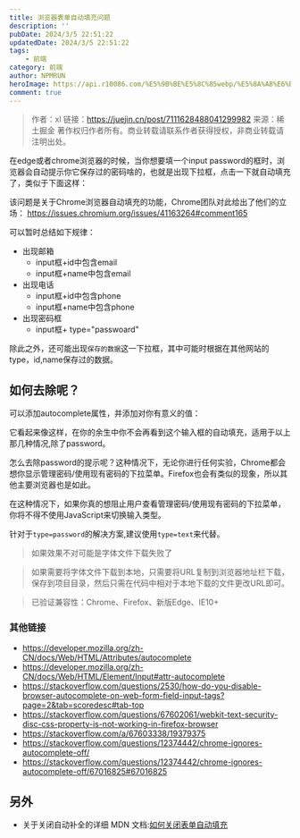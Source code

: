 ```yaml
---
title: 浏览器表单自动填充问题
description: ''
pubDate: 2024/3/5 22:51:22
updatedDate: 2024/3/5 22:51:22
tags:
    - 前端
category: 前端
author: NPMRUN
heroImage: https://api.r10086.com/%E5%9B%BE%E5%8C%85webp/%E5%8A%A8%E6%BC%AB%E7%BB%BC%E5%90%882/70465152_p01.webp
comment: true
---
```


>作者：xl
链接：https://juejin.cn/post/7111628488041299982
来源：稀土掘金
著作权归作者所有。商业转载请联系作者获得授权，非商业转载请注明出处。

在edge或者chrome浏览器的时候，当你想要填一个input password的框时，浏览器会自动提示你它保存过的密码啥的，也就是出现下拉框，点击一下就自动填充了，类似于下面这样：

<!-- iframe https://editor.xieyaxin.top/#eNqlkr1KA0EUhV9luLYbFyzDmhdxUgy7N+zg/CyZKyphCwu1s9FKEGysY2Mj4tO4bB7Dmbgm2ZCQv27uPedwP4YzgoFUqKQj6J6NwAiN0IXjnLSCCFJrCI2XIBnYoWYiJWnNKYcjDj1uGEvyk97P13N1/1k/vKMWUiWxX00laYoLYnRdoA+gcJnQwhs4MJn5jRBTP4d4hZ3wirwx4ITJdjJUSNhpIixkkjgwhccWbPXTx2T8MoNbOlfk1uA/WDNsxlow7sRSje/q15vJ92N1+7aOaMMH/ME1mRWghXDu0g6zBdj5pgV8APJ+J6GM5j0j12pZS3Opa6sMyn4ESppz58vaL38BnZX/qQ== s:height:500px -->

该问题是关于Chrome浏览器自动填充的功能，Chrome团队对此给出了他们的立场： https://issues.chromium.org/issues/41163264#comment165

可以暂时总结如下规律： 

- 出现邮箱
    - input框+id中包含email
    - input框+name中包含email
- 出现电话
    - input框+id中包含phone
    - input框+name中包含phone
- 出现密码框
    - input框+ type="passwoard"

除此之外，还可能出现`保存的数据`这一下拉框，其中可能时根据在其他网站的type，id,name保存过的数据。

## 如何去除呢？

可以添加autocomplete属性，并添加对你有意义的值：

<!-- iframe https://editor.xieyaxin.top/#eNqNUEsKwkAMvcoQt9WCS6lexLoIbcTB+RQnBaV07UoP4ClcinicitcwUxApuHCXvB95aWCtDRkdGGbLBhxaghlMNmwNJFB4x+SEgmztd1Zhwdq7eQ6jHBa5UyrbTBfd7dQ9Ls/j/XW+kkVtslTQntWuqlnxoSLxEIYSLYogB6VLQRB7vaxYsy+8rQxxlH7w9EcM057FES+Nmx+XFF3jP6KyNLaQAdrk25XDoOmAC0UYsgraVQJGu22Qh63aN9Pib3E= -->

它看起来像这样，在你的余生中你不会再看到这个输入框的自动填充，适用于以上那几种情况,除了password。

怎么去除password的提示呢？这种情况下，无论你进行任何实验，Chrome都会想你显示管理密码/使用现有密码的下拉菜单。Firefox也会有类似的现象，所以其他主要浏览器也是如此。

在这种情况下，如果你真的想阻止用户查看管理密码/使用现有密码的下拉菜单，你将不得不使用JavaScript来切换输入类型。

针对于`type=password`的解决方案,建议使用`type=text`来代替。

<!-- iframe https://editor.xieyaxin.top/#eNqNkcluwyAQQH8FzamVbHOni/ofJQdCoEZhEzPItSz/e0nkKuKWE8sbvdk2sM4b75BAfG8QVTAgYJopeBhAp0gmNgTvLuZKTHuF+CEht2NJ5SKB0ZpN+yHzSxI+YR8eFsLO0THU2NMv266jVdpsMjJ2vILzq2A3+YhG1+JoHS8O9dstBosWrBb/ImEmyig4L2qZfhzN9VzRlMM+6RR4TDkr3pl4UEim8CakntxzTEuyVsJry7XLKON9BNN/6+zpMsfFnK+Oxg4LdvCmhv00gHfxim0Jp/0PmreQUQ== -->

> 如果效果不对可能是字体文件下载失败了

> 如果需要将字体文件下载到本地，只需要将URL复制到浏览器地址栏下载，保存到项目目录，然后只需在代码中相对于本地下载的文件更改URL即可。

> 已验证兼容性：Chrome、Firefox、新版Edge、IE10+

###  其他链接

- https://developer.mozilla.org/zh-CN/docs/Web/HTML/Attributes/autocomplete
- https://developer.mozilla.org/zh-CN/docs/Web/HTML/Element/Input#attr-autocomplete
- https://stackoverflow.com/questions/2530/how-do-you-disable-browser-autocomplete-on-web-form-field-input-tags?page=2&tab=scoredesc#tab-top
- https://stackoverflow.com/questions/67602061/webkit-text-security-disc-css-property-is-not-working-in-firefox-browser
- https://stackoverflow.com/a/67603338/19379375
- https://stackoverflow.com/questions/12374442/chrome-ignores-autocomplete-off/
- https://stackoverflow.com/questions/12374442/chrome-ignores-autocomplete-off/67016825#67016825

## 另外

- 关于关闭自动补全的详细 MDN 文档:[如何关闭表单自动填充](https://developer.mozilla.org/zh-CN/docs/Web/Security/Securing_your_site/Turning_off_form_autocompletion)
